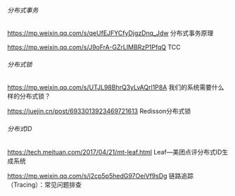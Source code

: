 ###### 分布式事务

https://mp.weixin.qq.com/s/qeUfEJFYCfyDjgzDnq_Jdw   分布式事务原理

https://mp.weixin.qq.com/s/J9oFrA-GZrLIMBRzP1PfqQ  TCC



###### 分布式锁

https://mp.weixin.qq.com/s/UTJL98BhrQ3yLvAQrl1P8A    我们的系统需要什么样的分布式锁？

https://juejin.cn/post/6933013923469721613   Redisson分布式锁



###### 分布式ID

https://tech.meituan.com/2017/04/21/mt-leaf.html     Leaf—美团点评分布式ID生成系统

https://mp.weixin.qq.com/s/j2cp5p5hedG97OeiVf9sDg   链路追踪（Tracing）：常见问题排查
